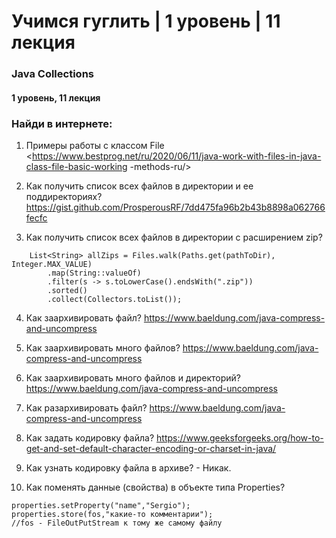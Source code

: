 # Учимся гуглить | 1 уровень | 11 лекция
### Java Collections
#### 1 уровень, 11 лекция

### Найди в интернете:
1. Примеры работы с классом File
   <https://www.bestprog.net/ru/2020/06/11/java-work-with-files-in-java-class-file-basic-working
   -methods-ru/>
   
2. Как получить список всех файлов в директории и ее поддиректориях?
   <https://gist.github.com/ProsperousRF/7dd475fa96b2b43b8898a062766fecfc>
3. Как получить список всех файлов в директории с расширением zip?
```
    List<String> allZips = Files.walk(Paths.get(pathToDir), Integer.MAX_VALUE)
        .map(String::valueOf)
        .filter(s -> s.toLowerCase().endsWith(".zip"))
        .sorted()
        .collect(Collectors.toList());

```
4. Как заархивировать файл?
<https://www.baeldung.com/java-compress-and-uncompress>

5. Как заархивировать много файлов?
<https://www.baeldung.com/java-compress-and-uncompress>

6. Как заархивировать много файлов и директорий?
<https://www.baeldung.com/java-compress-and-uncompress>

7. Как разархивировать файл?
<https://www.baeldung.com/java-compress-and-uncompress>
   
8. Как задать кодировку файла?
<https://www.geeksforgeeks.org/how-to-get-and-set-default-character-encoding-or-charset-in-java/>
   
9. Как узнать кодировку файла в архиве? - Никак.
   
10. Как поменять данные (свойства) в объекте типа Properties?
~~~    
properties.setProperty("name","Sergio"); 
properties.store(fos,"какие-то комментарии"); 
//fos - FileOutPutStream к тому же самому файлу
~~~